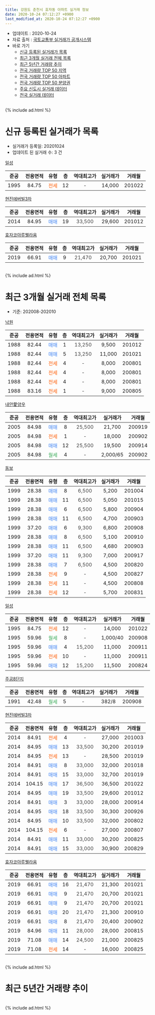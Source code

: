 ```yaml
---
title: 강원도 춘천시 효자동 아파트 실거래 정보
date: 2020-10-24 07:12:27 +0900
last_modified_at: 2020-10-24 07:12:27 +0900
---
```


* 업데이트 : 2020-10-24
* 자료 출처 : [국토교통부 실거래가 공개시스템](http://rt.molit.go.kr)
* 바로 가기
    * [신규 등록된 실거래가 목록](#신규-등록된-실거래가-목록)
    * [최근 3개월 실거래 전체 목록](#최근-3개월-실거래-전체-목록)
    * [최근 5년간 거래량 추이](#최근-5년간-거래량-추이)
    * [전국 거래량 TOP 50 지역](https://inasie.github.io/apt-trade-info/최근-3개월-전국에서-가장-거래가-많이-발생한-지역)
    * [전국 거래량 TOP 50 아파트](https://inasie.github.io/apt-trade-info/최근-3개월-전국에서-가장-거래가-많이-발생한-아파트)
    * [전국 거래량 TOP 50 분양권](https://inasie.github.io/apt-trade-info/최근-3개월-전국에서-가장-거래가-많이-발생한-분양권)
    * [주요 신도시 실거래 데이터](https://inasie.github.io/apt-trade-info/주요-신도시)
    * [전국 실거래 데이터](https://inasie.github.io/apt-trade-info/전국)
<br>
{% include ad.html %}
<br>

# 신규 등록된 실거래가 목록
* 실거래가 등록일: 20201024
* 업데이트 된 실거래 수: 3 건


[일성](https://search.naver.com/search.naver?query=%EA%B0%95%EC%9B%90%EB%8F%84+%EC%B6%98%EC%B2%9C%EC%8B%9C+%ED%9A%A8%EC%9E%90%EB%8F%99+%EC%9D%BC%EC%84%B1)

|준공|전용면적|유형|층|역대최고가|실거래가|거래월|
|:---:|:---:|:---:|:---:|:---:|:---:|:---:|
|1995|84.75|<span style="color:#ff5a00">전세</span>|12|<span style="color:#444444">-</span>|14,000|201022|

[현진에버빌3차](https://search.naver.com/search.naver?query=%EA%B0%95%EC%9B%90%EB%8F%84+%EC%B6%98%EC%B2%9C%EC%8B%9C+%ED%9A%A8%EC%9E%90%EB%8F%99+%ED%98%84%EC%A7%84%EC%97%90%EB%B2%84%EB%B9%8C3%EC%B0%A8)

|준공|전용면적|유형|층|역대최고가|실거래가|거래월|
|:---:|:---:|:---:|:---:|:---:|:---:|:---:|
|2014|84.95|<span style="color:#4285f3">매매</span>|19|<span style="color:#444444">33,500</span>|29,600|201012|

[효자코아루웰라움](https://search.naver.com/search.naver?query=%EA%B0%95%EC%9B%90%EB%8F%84+%EC%B6%98%EC%B2%9C%EC%8B%9C+%ED%9A%A8%EC%9E%90%EB%8F%99+%ED%9A%A8%EC%9E%90%EC%BD%94%EC%95%84%EB%A3%A8%EC%9B%B0%EB%9D%BC%EC%9B%80)

|준공|전용면적|유형|층|역대최고가|실거래가|거래월|
|:---:|:---:|:---:|:---:|:---:|:---:|:---:|
|2019|66.91|<span style="color:#4285f3">매매</span>|9|<span style="color:#444444">21,470</span>|20,700|201021|


<br>
{% include ad.html %}
<br>

# 최근 3개월 실거래 전체 목록
* 기준: 202008-202010


[낙원](https://search.naver.com/search.naver?query=%EA%B0%95%EC%9B%90%EB%8F%84+%EC%B6%98%EC%B2%9C%EC%8B%9C+%ED%9A%A8%EC%9E%90%EB%8F%99+%EB%82%99%EC%9B%90)

|준공|전용면적|유형|층|역대최고가|실거래가|거래월|
|:---:|:---:|:---:|:---:|:---:|:---:|:---:|
|1988|82.44|<span style="color:#4285f3">매매</span>|1|<span style="color:#444444">13,250</span>|9,500|201012|
|1988|82.44|<span style="color:#4285f3">매매</span>|5|<span style="color:#444444">13,250</span>|11,000|201021|
|1988|82.44|<span style="color:#ff5a00">전세</span>|4|<span style="color:#444444">-</span>|8,000|200801|
|1988|82.44|<span style="color:#ff5a00">전세</span>|4|<span style="color:#444444">-</span>|8,000|200801|
|1988|82.44|<span style="color:#ff5a00">전세</span>|4|<span style="color:#444444">-</span>|8,000|200801|
|1988|83.16|<span style="color:#ff5a00">전세</span>|1|<span style="color:#444444">-</span>|9,000|200805|

[내안愛양우](https://search.naver.com/search.naver?query=%EA%B0%95%EC%9B%90%EB%8F%84+%EC%B6%98%EC%B2%9C%EC%8B%9C+%ED%9A%A8%EC%9E%90%EB%8F%99+%EB%82%B4%EC%95%88%E6%84%9B%EC%96%91%EC%9A%B0)

|준공|전용면적|유형|층|역대최고가|실거래가|거래월|
|:---:|:---:|:---:|:---:|:---:|:---:|:---:|
|2005|84.98|<span style="color:#4285f3">매매</span>|8|<span style="color:#444444">25,500</span>|21,700|200919|
|2005|84.98|<span style="color:#ff5a00">전세</span>|1|<span style="color:#444444">-</span>|18,000|200902|
|2005|84.98|<span style="color:#4285f3">매매</span>|12|<span style="color:#444444">25,500</span>|19,500|200914|
|2005|84.98|<span style="color:#34a853">월세</span>|4|<span style="color:#444444">-</span>|2,000/65|200902|

[동보](https://search.naver.com/search.naver?query=%EA%B0%95%EC%9B%90%EB%8F%84+%EC%B6%98%EC%B2%9C%EC%8B%9C+%ED%9A%A8%EC%9E%90%EB%8F%99+%EB%8F%99%EB%B3%B4)

|준공|전용면적|유형|층|역대최고가|실거래가|거래월|
|:---:|:---:|:---:|:---:|:---:|:---:|:---:|
|1999|28.38|<span style="color:#4285f3">매매</span>|8|<span style="color:#444444">6,500</span>|5,200|201004|
|1999|28.38|<span style="color:#4285f3">매매</span>|11|<span style="color:#444444">6,500</span>|5,050|201015|
|1999|28.38|<span style="color:#4285f3">매매</span>|6|<span style="color:#444444">6,500</span>|5,800|200904|
|1999|28.38|<span style="color:#4285f3">매매</span>|11|<span style="color:#444444">6,500</span>|4,700|200903|
|1999|37.20|<span style="color:#4285f3">매매</span>|6|<span style="color:#444444">9,300</span>|6,800|200908|
|1999|28.38|<span style="color:#4285f3">매매</span>|8|<span style="color:#444444">6,500</span>|5,100|200910|
|1999|28.38|<span style="color:#4285f3">매매</span>|11|<span style="color:#444444">6,500</span>|4,680|200903|
|1999|37.20|<span style="color:#4285f3">매매</span>|11|<span style="color:#444444">9,300</span>|7,000|200917|
|1999|28.38|<span style="color:#4285f3">매매</span>|7|<span style="color:#444444">6,500</span>|4,500|200820|
|1999|28.38|<span style="color:#ff5a00">전세</span>|9|<span style="color:#444444">-</span>|4,500|200827|
|1999|28.38|<span style="color:#ff5a00">전세</span>|11|<span style="color:#444444">-</span>|4,500|200808|
|1999|28.38|<span style="color:#ff5a00">전세</span>|12|<span style="color:#444444">-</span>|5,700|200831|

[일성](https://search.naver.com/search.naver?query=%EA%B0%95%EC%9B%90%EB%8F%84+%EC%B6%98%EC%B2%9C%EC%8B%9C+%ED%9A%A8%EC%9E%90%EB%8F%99+%EC%9D%BC%EC%84%B1)

|준공|전용면적|유형|층|역대최고가|실거래가|거래월|
|:---:|:---:|:---:|:---:|:---:|:---:|:---:|
|1995|84.75|<span style="color:#ff5a00">전세</span>|12|<span style="color:#444444">-</span>|14,000|201022|
|1995|59.96|<span style="color:#34a853">월세</span>|8|<span style="color:#444444">-</span>|1,000/40|200908|
|1995|59.96|<span style="color:#4285f3">매매</span>|4|<span style="color:#444444">15,200</span>|11,000|200911|
|1995|59.96|<span style="color:#ff5a00">전세</span>|10|<span style="color:#444444">-</span>|11,000|200911|
|1995|59.96|<span style="color:#4285f3">매매</span>|12|<span style="color:#444444">15,200</span>|11,500|200824|

[주공8단지](https://search.naver.com/search.naver?query=%EA%B0%95%EC%9B%90%EB%8F%84+%EC%B6%98%EC%B2%9C%EC%8B%9C+%ED%9A%A8%EC%9E%90%EB%8F%99+%EC%A3%BC%EA%B3%B58%EB%8B%A8%EC%A7%80)

|준공|전용면적|유형|층|역대최고가|실거래가|거래월|
|:---:|:---:|:---:|:---:|:---:|:---:|:---:|
|1991|42.48|<span style="color:#34a853">월세</span>|5|<span style="color:#444444">-</span>|382/8|200908|

[현진에버빌3차](https://search.naver.com/search.naver?query=%EA%B0%95%EC%9B%90%EB%8F%84+%EC%B6%98%EC%B2%9C%EC%8B%9C+%ED%9A%A8%EC%9E%90%EB%8F%99+%ED%98%84%EC%A7%84%EC%97%90%EB%B2%84%EB%B9%8C3%EC%B0%A8)

|준공|전용면적|유형|층|역대최고가|실거래가|거래월|
|:---:|:---:|:---:|:---:|:---:|:---:|:---:|
|2014|84.91|<span style="color:#ff5a00">전세</span>|4|<span style="color:#444444">-</span>|27,000|201003|
|2014|84.95|<span style="color:#4285f3">매매</span>|13|<span style="color:#444444">33,500</span>|30,200|201019|
|2014|84.95|<span style="color:#ff5a00">전세</span>|13|<span style="color:#444444">-</span>|28,500|201019|
|2014|84.91|<span style="color:#4285f3">매매</span>|8|<span style="color:#444444">33,000</span>|32,000|201018|
|2014|84.91|<span style="color:#4285f3">매매</span>|15|<span style="color:#444444">33,000</span>|32,700|201019|
|2014|104.15|<span style="color:#4285f3">매매</span>|17|<span style="color:#444444">36,500</span>|36,500|201022|
|2014|84.95|<span style="color:#4285f3">매매</span>|19|<span style="color:#444444">33,500</span>|29,600|201012|
|2014|84.91|<span style="color:#4285f3">매매</span>|3|<span style="color:#444444">33,000</span>|28,000|200914|
|2014|84.95|<span style="color:#4285f3">매매</span>|18|<span style="color:#444444">33,500</span>|30,300|200926|
|2014|84.95|<span style="color:#4285f3">매매</span>|10|<span style="color:#444444">33,500</span>|32,000|200802|
|2014|104.15|<span style="color:#ff5a00">전세</span>|6|<span style="color:#444444">-</span>|27,000|200807|
|2014|84.91|<span style="color:#4285f3">매매</span>|11|<span style="color:#444444">33,000</span>|30,200|200825|
|2014|84.91|<span style="color:#4285f3">매매</span>|15|<span style="color:#444444">33,000</span>|30,900|200829|


<script async src="//pagead2.googlesyndication.com/pagead/js/adsbygoogle.js"></script>
<!-- 기본 -->
<ins class="adsbygoogle"
     style="display:block"
     data-ad-client="ca-pub-2446590836940007"
     data-ad-slot="1659523306"
     data-ad-format="auto"
     data-full-width-responsive="true"></ins>
<script>
(adsbygoogle = window.adsbygoogle || []).push({});
</script>


[효자코아루웰라움](https://search.naver.com/search.naver?query=%EA%B0%95%EC%9B%90%EB%8F%84+%EC%B6%98%EC%B2%9C%EC%8B%9C+%ED%9A%A8%EC%9E%90%EB%8F%99+%ED%9A%A8%EC%9E%90%EC%BD%94%EC%95%84%EB%A3%A8%EC%9B%B0%EB%9D%BC%EC%9B%80)

|준공|전용면적|유형|층|역대최고가|실거래가|거래월|
|:---:|:---:|:---:|:---:|:---:|:---:|:---:|
|2019|66.91|<span style="color:#4285f3">매매</span>|16|<span style="color:#444444">21,470</span>|21,300|201021|
|2019|66.91|<span style="color:#4285f3">매매</span>|9|<span style="color:#444444">21,470</span>|20,700|201021|
|2019|66.91|<span style="color:#4285f3">매매</span>|9|<span style="color:#444444">21,470</span>|20,700|201021|
|2019|66.91|<span style="color:#4285f3">매매</span>|20|<span style="color:#444444">21,470</span>|21,300|200910|
|2019|66.91|<span style="color:#4285f3">매매</span>|8|<span style="color:#444444">21,470</span>|20,400|200902|
|2019|84.96|<span style="color:#4285f3">매매</span>|11|<span style="color:#444444">28,000</span>|28,000|200815|
|2019|71.08|<span style="color:#4285f3">매매</span>|14|<span style="color:#444444">24,500</span>|21,000|200825|
|2019|71.08|<span style="color:#ff5a00">전세</span>|14|<span style="color:#444444">-</span>|16,000|200825|


<br>
{% include ad.html %}
<br>

# 최근 5년간 거래량 추이


<div style="width:100%;">
    <canvas id="deal_progress" height="200"></canvas>
</div>

<script>
new Chart(document.getElementById("deal_progress"), {
    type: 'line',
    data: {
        labels: ['201510','201511','201512','201601','201602','201603','201604','201605','201606','201607','201608','201609','201610','201611','201612','201701','201702','201703','201704','201705','201706','201707','201708','201709','201710','201711','201712','201801','201802','201803','201804','201805','201806','201807','201808','201809','201810','201811','201812','201901','201902','201903','201904','201905','201906','201907','201908','201909','201910','201911','201912','202001','202002','202003','202004','202005','202006','202007','202008','202009','202010'],
        datasets: [{
            label: '매매',
            pointRadius: 1,
            data: [25, 21, 17, 21, 12, 14, 18, 8, 18, 13, 24, 19, 9, 14, 21, 18, 16, 15, 12, 14, 10, 7, 9, 7, 11, 12, 7, 14, 14, 16, 9, 5, 6, 8, 4, 6, 11, 4, 12, 9, 8, 4, 7, 8, 7, 10, 6, 4, 8, 12, 14, 9, 13, 9, 10, 14, 10, 11, 7, 13, 12],
            borderColor: "rgba(255, 201, 14, 1)",
            backgroundColor: "rgba(255, 201, 14, 0.5)",
            fill: false,
            lineTension: 0
        },{
            label: '전월세',
            pointRadius: 1,
            data: [5, 6, 5, 8, 6, 5, 6, 6, 3, 3, 9, 12, 10, 9, 5, 13, 17, 3, 6, 10, 7, 7, 6, 3, 4, 6, 9, 9, 8, 7, 3, 5, 5, 6, 2, 10, 10, 12, 8, 9, 12, 7, 2, 6, 10, 7, 8, 7, 13, 6, 8, 13, 19, 10, 5, 4, 6, 7, 9, 5, 3],
            borderColor: "rgba(0, 141, 185, 1)",
            backgroundColor: "rgba(0, 141, 185, 0.5)",
            fill: false,
            lineTension: 0
        }
        ]
    },
    options: {
        responsive: true,
        title: {
            display: false
        },
        tooltips: {
            mode: 'index',
            intersect: false
        },
        hover: {
            mode: 'nearest',
            intersect: true
        },
        scales: {
            xAxes: [{
                display: true,
                scaleLabel: {
                    display: true,
                    labelString: '년/월'
                }
            }],
            yAxes: [{
                display: true,
                ticks: {
                    suggestedMin: 0,
                },
                scaleLabel: {
                    display: true,
                    labelString: '실거래 수'
                }
            }]
        }
    }
});

</script>


<br>
{% include ad.html %}
<br>

